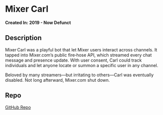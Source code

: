 # Mixer Carl

**Created In: 2019 - Now Defunct**

## Description

Mixer Carl was a playful bot that let Mixer users interact across channels. It tapped into Mixer.com’s public fire‑hose API, which streamed every chat message and presence update. With user consent, Carl could track individuals and let anyone locate or summon a specific user in any channel.

Beloved by many streamers—but irritating to others—Carl was eventually disabled. Not long afterward, Mixer.com shut down.

## Repo

[GitHub Repo](https://github.com/QuinnDamerell/mixer-carl)
